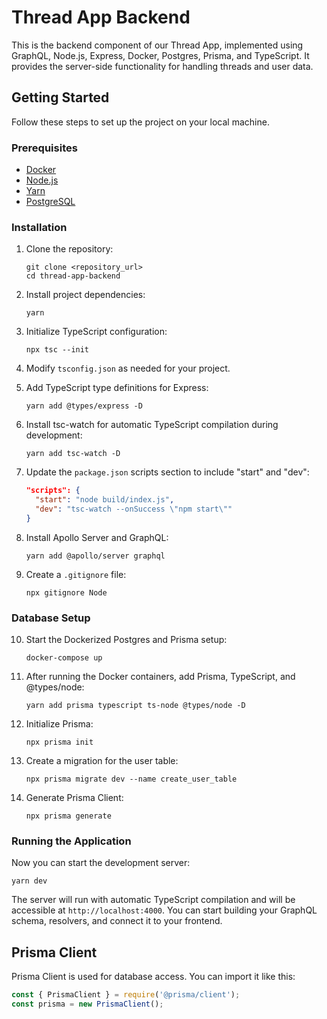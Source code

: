 # Thread App Backend

This is the backend component of our Thread App, implemented using GraphQL, Node.js, Express, Docker, Postgres, Prisma, and TypeScript. It provides the server-side functionality for handling threads and user data.

## Getting Started

Follow these steps to set up the project on your local machine.

### Prerequisites

- [Docker](https://www.docker.com/get-started)
- [Node.js](https://nodejs.org/)
- [Yarn](https://yarnpkg.com/)
- [PostgreSQL](https://www.postgresql.org/)

### Installation

1. Clone the repository:

   ```shell
   git clone <repository_url>
   cd thread-app-backend
   ```

2. Install project dependencies:

   ```shell
   yarn
   ```

3. Initialize TypeScript configuration:

   ```shell
   npx tsc --init
   ```

4. Modify `tsconfig.json` as needed for your project.

5. Add TypeScript type definitions for Express:

   ```shell
   yarn add @types/express -D
   ```

6. Install tsc-watch for automatic TypeScript compilation during development:

   ```shell
   yarn add tsc-watch -D
   ```

7. Update the `package.json` scripts section to include "start" and "dev":

   ```json
   "scripts": {
     "start": "node build/index.js",
     "dev": "tsc-watch --onSuccess \"npm start\""
   }
   ```

8. Install Apollo Server and GraphQL:

   ```shell
   yarn add @apollo/server graphql
   ```

9. Create a `.gitignore` file:

   ```shell
   npx gitignore Node
   ```

### Database Setup

10. Start the Dockerized Postgres and Prisma setup:

    ```shell
    docker-compose up
    ```

11. After running the Docker containers, add Prisma, TypeScript, and @types/node:

    ```shell
    yarn add prisma typescript ts-node @types/node -D
    ```

12. Initialize Prisma:

    ```shell
    npx prisma init
    ```

13. Create a migration for the user table:

    ```shell
    npx prisma migrate dev --name create_user_table
    ```

14. Generate Prisma Client:

    ```shell
    npx prisma generate
    ```

### Running the Application

Now you can start the development server:

```shell
yarn dev
```

The server will run with automatic TypeScript compilation and will be accessible at `http://localhost:4000`. You can start building your GraphQL schema, resolvers, and connect it to your frontend.

## Prisma Client

Prisma Client is used for database access. You can import it like this:

```javascript
const { PrismaClient } = require('@prisma/client');
const prisma = new PrismaClient();
```




